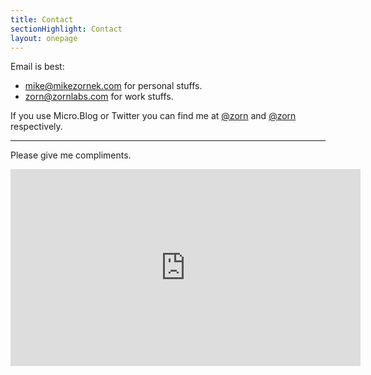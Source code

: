 ```yaml
---
title: Contact
sectionHighlight: Contact
layout: onepage
---
```


Email is best: 

* <mike@mikezornek.com> for personal stuffs.
* <zorn@zornlabs.com> for work stuffs.

If you use Micro.Blog or Twitter you can find me at [@zorn](https://micro.blog/zorn) and [@zorn](http://twitter.com/zorn) respectively.

---

Please give me compliments.

<iframe width="560" height="315" src="https://www.youtube.com/embed/zi8ShAosqzI" frameborder="0" allow="accelerometer; autoplay; encrypted-media; gyroscope; picture-in-picture" allowfullscreen></iframe>